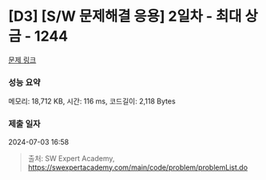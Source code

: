 # [D3] [S/W 문제해결 응용] 2일차 - 최대 상금 - 1244 

[문제 링크](https://swexpertacademy.com/main/code/problem/problemDetail.do?contestProbId=AV15Khn6AN0CFAYD) 

### 성능 요약

메모리: 18,712 KB, 시간: 116 ms, 코드길이: 2,118 Bytes

### 제출 일자

2024-07-03 16:58



> 출처: SW Expert Academy, https://swexpertacademy.com/main/code/problem/problemList.do